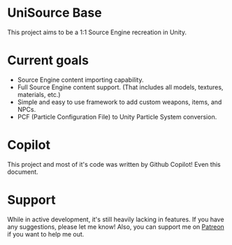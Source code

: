 # UniSource Base
This project aims to be a 1:1 Source Engine recreation in Unity.
# Current goals
- Source Engine content importing capability.
- Full Source Engine content support. (That includes all models, textures, materials, etc.)
- Simple and easy to use framework to add custom weapons, items, and NPCs.
- PCF (Particle Configuration File) to Unity Particle System conversion.
# Copilot
This project and most of it's code was written by Github Copilot! Even this document.
# Support
While in active development, it's still heavily lacking in features. If you have any suggestions, please let me know!
Also, you can support me on [Patreon](http://www.blankwebsite.com/) if you want to help me out.

